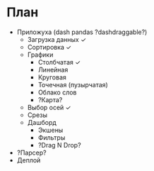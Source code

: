#  План #

* Приложуха (dash pandas ?dashdraggable?)
    + Загрузка данных ✓
    + Сортировка ✓
    + Графики
        - Столбчатая ✓
        - Линейная
        - Круговая
        - Точечная (пузырчатая)
        - Облако слов
        - ?Карта?
    + Выбор осей ✓
    + Срезы 
    + Дашборд
        - Экшены
        - Фильтры
        - ?Drag N Drop?
* ?Парсер?
* Деплой 

<!-- #  Навигация #
* internal tools https://dash.plotly.com/urls
* bootstrap https://dash-bootstrap-components.opensource.faculty.ai/docs/components/nav/#
* dash-lab https://github.com/plotly/dash-labs/blob/main/docs/08-MultiPageDashApp.md -->
